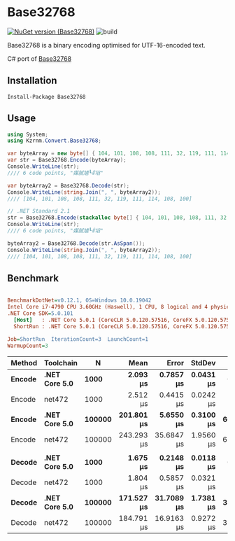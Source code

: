 # Base32768

[![NuGet version (Base32768)](https://img.shields.io/nuget/v/Base32768.svg?style=flat-square)](https://www.nuget.org/packages/Base32768/)
![build](https://github.com/naminodarie/Base32768/workflows/Build-Release-Publish/badge.svg?branch=master)

Base32768 is a binary encoding optimised for UTF-16-encoded text.

C# port of [Base32768](https://github.com/qntm/base32768)

## Installation

```
Install-Package Base32768
```

## Usage

```C#
using System;
using Kzrnm.Convert.Base32768;

var byteArray = new byte[] { 104, 101, 108, 108, 111, 32, 119, 111, 114, 108, 100 };
var str = Base32768.Encode(byteArray);
Console.WriteLine(str);
//// 6 code points, "媒腻㐤┖ꈳ埳"

var byteArray2 = Base32768.Decode(str);
Console.WriteLine(string.Join(", ", byteArray2));
//// [104, 101, 108, 108, 111, 32, 119, 111, 114, 108, 100]

// .NET Standard 2.1
str = Base32768.Encode(stackalloc byte[] { 104, 101, 108, 108, 111, 32, 119, 111, 114, 108, 100 });
Console.WriteLine(str);
//// 6 code points, "媒腻㐤┖ꈳ埳"

byteArray2 = Base32768.Decode(str.AsSpan());
Console.WriteLine(string.Join(", ", byteArray2));
//// [104, 101, 108, 108, 111, 32, 119, 111, 114, 108, 100]
```

## Benchmark

``` ini

BenchmarkDotNet=v0.12.1, OS=Windows 10.0.19042
Intel Core i7-4790 CPU 3.60GHz (Haswell), 1 CPU, 8 logical and 4 physical cores
.NET Core SDK=5.0.101
  [Host]   : .NET Core 5.0.1 (CoreCLR 5.0.120.57516, CoreFX 5.0.120.57516), X64 RyuJIT
  ShortRun : .NET Core 5.0.1 (CoreCLR 5.0.120.57516, CoreFX 5.0.120.57516), X64 RyuJIT

Job=ShortRun  IterationCount=3  LaunchCount=1  
WarmupCount=3  

```
| Method |     Toolchain |      N |       Mean |      Error |    StdDev |   Gen 0 |   Gen 1 |   Gen 2 | Allocated |
|------- |-------------- |------- |-----------:|-----------:|----------:|--------:|--------:|--------:|----------:|
| **Encode** | **.NET Core 5.0** |   **1000** |   **2.093 μs** |  **0.7857 μs** | **0.0431 μs** |  **0.5341** |       **-** |       **-** |   **2.19 KB** |
| Encode |        net472 |   1000 |   2.512 μs |  0.4415 μs | 0.0242 μs |  0.5608 |       - |       - |   2.31 KB |
| **Encode** | **.NET Core 5.0** | **100000** | **201.801 μs** |  **5.6550 μs** | **0.3100 μs** | **66.6504** | **66.6504** | **66.6504** | **208.44 KB** |
| Encode |        net472 | 100000 | 243.293 μs | 35.6847 μs | 1.9560 μs | 66.6504 | 66.6504 | 66.6504 | 208.93 KB |
|        |               |        |            |            |           |         |         |         |           |
| **Decode** | **.NET Core 5.0** |   **1000** |   **1.675 μs** |  **0.2148 μs** | **0.0118 μs** |  **0.2441** |       **-** |       **-** |      **1 KB** |
| Decode |        net472 |   1000 |   1.804 μs |  0.5857 μs | 0.0321 μs |  0.2441 |       - |       - |      1 KB |
| **Decode** | **.NET Core 5.0** | **100000** | **171.527 μs** | **31.7089 μs** | **1.7381 μs** | **31.0059** | **31.0059** | **31.0059** |  **97.68 KB** |
| Decode |        net472 | 100000 | 184.791 μs | 16.9163 μs | 0.9272 μs | 31.0059 | 31.0059 | 31.0059 |  97.68 KB |

